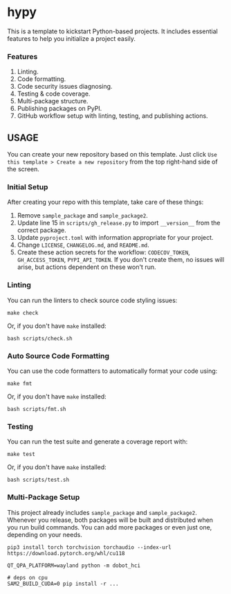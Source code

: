 # hypy

This is a template to kickstart Python-based projects. It includes essential features to help you initialize a project easily.

### Features

1. Linting.
2. Code formatting.
3. Code security issues diagnosing.
4. Testing & code coverage.
5. Multi-package structure.
6. Publishing packages on PyPI.
7. GitHub workflow setup with linting, testing, and publishing actions.


## USAGE

You can create your new repository based on this template. Just click `Use this template > Create a new repository` from the top right-hand side of the screen.

### Initial Setup

After creating your repo with this template, take care of these things:

1. Remove `sample_package` and `sample_package2`.
2. Update line 15 in `scripts/gh_release.py` to import `__version__` from the correct package.
3. Update `pyproject.toml` with information appropriate for your project.
4. Change `LICENSE`, `CHANGELOG.md`, and `README.md`.
5. Create these action secrets for the workflow: `CODECOV_TOKEN`, `GH_ACCESS_TOKEN`, `PYPI_API_TOKEN`. If you don't create them, no issues will arise, but actions dependent on these won't run.

### Linting

You can run the linters to check source code styling issues:

```shell
make check
```

Or, if you don't have `make` installed:
```shell
bash scripts/check.sh
```

### Auto Source Code Formatting

You can use the code formatters to automatically format your code using:

```shell
make fmt
```

Or, if you don't have `make` installed:

```shell
bash scripts/fmt.sh
```

### Testing

You can run the test suite and generate a coverage report with:

```shell
make test
```

Or, if you don't have `make` installed:

```shell
bash scripts/test.sh
```

### Multi-Package Setup

This project already includes `sample_package` and `sample_package2`. Whenever you release, both packages will be built and distributed when you run build commands. You can add more packages or even just one, depending on your needs.

```shell
pip3 install torch torchvision torchaudio --index-url https://download.pytorch.org/whl/cu118
```


```shell
QT_QPA_PLATFORM=wayland python -m dobot_hci

# deps on cpu
SAM2_BUILD_CUDA=0 pip install -r ...
```
